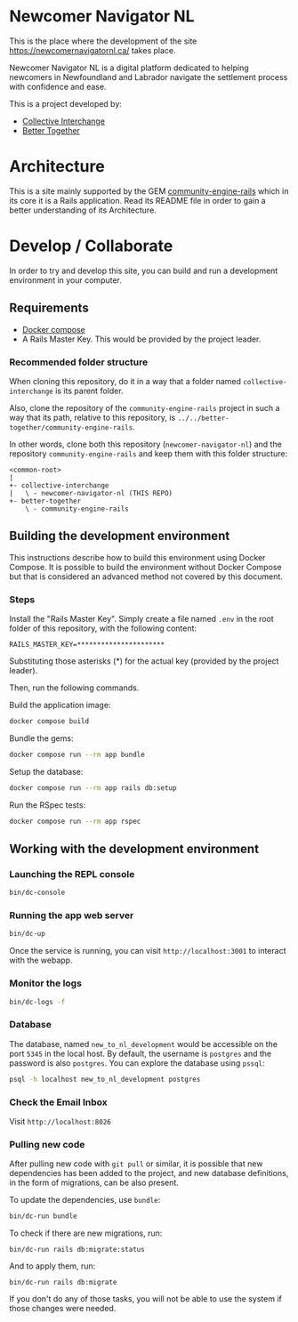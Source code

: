 # Newcomer Navigator NL

This is the place where the development of the site
https://newcomernavigatornl.ca/ takes place.

Newcomer Navigator NL is a digital platform dedicated to helping
newcomers in Newfoundland and Labrador navigate the settlement process
with confidence and ease.

This is a project developed by:

 - [Collective Interchange](https://collectiveinterchange.com/)
 - [Better Together](https://bebettertogether.ca/)

# Architecture

This is a site mainly supported by the GEM
[community-engine-rails](https://github.com/better-together-org/community-engine-rails)
which in its core it is a Rails application.  Read its README file in
order to gain a better understanding of its Architecture.

# Develop / Collaborate

In order to try and develop this site, you can build and run a
development environment in your computer.

## Requirements

 * [Docker compose](https://docs.docker.com/engine/install/)
 * A Rails Master Key.  This would be provided by the project leader.

### Recommended folder structure

When cloning this repository, do it in a way that a folder named
`collective-interchange` is its parent folder.

Also, clone the repository of the `community-engine-rails` project in
such a way that its path, relative to this repository, is
`../../better-together/community-engine-rails`.

In other words, clone both this repository (`newcomer-navigator-nl`)
and the repository `community-engine-rails` and keep them with this
folder structure:

```
<common-root>
|
+- collective-interchange
|   \ - newcomer-navigator-nl (THIS REPO)
+- better-together
    \ - community-engine-rails
```

## Building the development environment

This instructions describe how to build this environment using Docker
Compose.  It is possible to build the environment without Docker
Compose but that is considered an advanced method not covered by this
document.

### Steps

Install the "Rails Master Key".  Simply create a file named `.env` in
the root folder of this repository, with the following content:

```shell
RAILS_MASTER_KEY=**********************
```

Substituting those asterisks (*) for the actual key (provided by the
project leader).

Then, run the following commands.

Build the application image:

```bash
docker compose build
```

Bundle the gems:

```bash
docker compose run --rm app bundle
```

Setup the database:

```bash
docker compose run --rm app rails db:setup
```

Run the RSpec tests:

```bash
docker compose run --rm app rspec
```

## Working with the development environment

### Launching the REPL console

```bash
bin/dc-console
```

### Running the app web server

```bash
bin/dc-up
```

Once the service is running, you can visit `http://localhost:3001` to
interact with the webapp.

### Monitor the logs

```bash
bin/dc-logs -f
```

### Database

The database, named `new_to_nl_development` would be accessible on the
port `5345` in the local host.  By default, the username is `postgres`
and the password is also `postgres`.  You can explore the database using
`pssql`:

```bash
psql -h localhost new_to_nl_development postgres
```

### Check the Email Inbox

Visit `http://localhost:8026`

### Pulling new code

After pulling new code with `git pull` or similar, it is possible that
new dependencies has been added to the project, and new database
definitions, in the form of migrations, can be also present.

To update the dependencies, use `bundle`:

```bash
bin/dc-run bundle
```

To check if there are new migrations, run:

```
bin/dc-run rails db:migrate:status
```

And to apply them, run:

```
bin/dc-run rails db:migrate
```

If you don't do any of those tasks, you will not be able to use the
system if those changes were needed.
